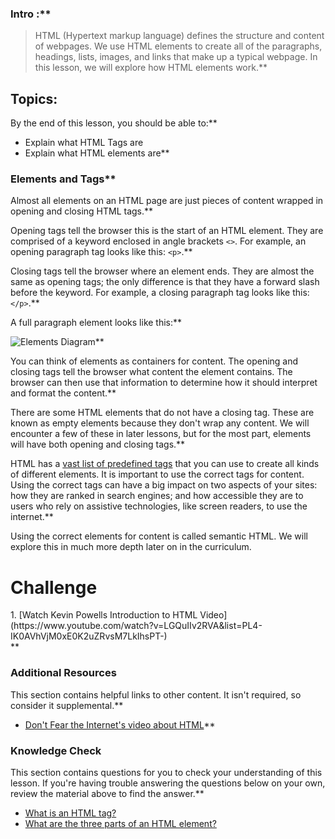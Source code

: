 ### Intro :**



>HTML (Hypertext markup language) defines the structure and content of webpages. We use HTML elements to create all of the paragraphs, headings, lists, images, and links that make up a typical webpage. In this lesson, we will explore how HTML elements work.**


## Topics:
By the end of this lesson, you should be able to:**


- Explain what HTML Tags are
- Explain what HTML elements are**


### Elements and Tags**


Almost all elements on an HTML page are just pieces of content wrapped in opening and closing HTML tags.**


Opening tags tell the browser this is the start of an HTML element. They are comprised of a keyword enclosed in angle brackets `<>`. For example, an opening paragraph tag looks like this: `<p>`.**


Closing tags tell the browser where an element ends. They are almost the same as opening tags; the only difference is that they have a forward slash before the keyword. For example, a closing paragraph tag looks like this: `</p>`.**


A full paragraph element looks like this:**


![Elements Diagram](https://cdn.statically.io/gh/TheOdinProject/curriculum/5e4a39cf0c23dd96f988bbf8197a9370a50dc2c4/html_css/v2/foundations/html-foundations/imgs/element-diagram.png)**


You can think of elements as containers for content. The opening and closing tags tell the browser what content the element contains. The browser can then use that information to determine how it should interpret and format the content.**


There are some HTML elements that do not have a closing tag. These are known as empty elements because they don't wrap any content. We will encounter a few of these in later lessons, but for the most part, elements will have both opening and closing tags.**


HTML has a [vast list of predefined tags](https://developer.mozilla.org/en-US/docs/Web/HTML/Element) that you can use to create all kinds of different elements. It is important to use the correct tags for content. Using the correct tags can have a big impact on two aspects of your sites: how they are ranked in search engines; and how accessible they are to users who rely on assistive technologies, like screen readers, to use the internet.**


Using the correct elements for content is called semantic HTML. We will explore this in much more depth later on in the curriculum.
# Challenge
<div class="lesson-content__panel" markdown="1">
  1. [Watch Kevin Powells Introduction to HTML Video](https://www.youtube.com/watch?v=LGQuIIv2RVA&list=PL4-IK0AVhVjM0xE0K2uZRvsM7LkIhsPT-)
</div>**


### Additional Resources
This section contains helpful links to other content. It isn't required, so consider it supplemental.**


- [Don't Fear the Internet's video about HTML](http://www.dontfeartheinternet.com/02-html)**


### Knowledge Check
This section contains questions for you to check your understanding of this lesson. If you're having trouble answering the questions below on your own, review the material above to find the answer.**


- <a class="knowledge-check-link" href="#elements-and-tags">What is an HTML tag?</a>
- <a class="knowledge-check-link" href="#elements-and-tags">What are the three parts of an HTML element?</a>
